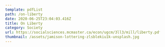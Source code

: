```yaml
---
template: pdfList
path: /on-liberty
date: 2020-06-25T23:04:03.416Z
title: On Liberty
category: Society
url: https://socialsciences.mcmaster.ca/econ/ugcm/3ll3/mill/liberty.pdf
thumbnail: /assets/jamison-lottering-zlsblekiu1k-unsplash.jpg
---
```


